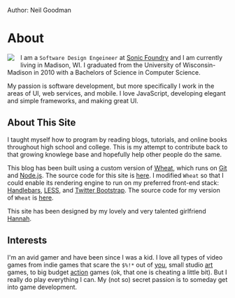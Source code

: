 Author: Neil Goodman

# About

<img style="float:left; margin: 0 1em 1em 0;" src="/page/about/neil-goodman.jpg" /> I am a ```Software Design Engeineer``` at [Sonic Foundry](//sonicfoundry.com) and I am currently living in Madison, WI. I graduated from the University of Wisconsin-Madison in 2010 with a Bachelors of Science in Computer Science.

My passion is software development, but more specifically I work in the areas of UI, web services, and mobile. I love JavaScript, developing elegant and simple frameworks, and making great UI.

## About This Site

I taught myself how to program by reading blogs, tutorials, and online books throughout high school and college. This is my attempt to contribute back to that growing knowlege base and hopefully help other people do the same.

This blog has been built using a custom version of [Wheat](//github.com/creationix/wheat), which runs on [Git](//git-scm.com) and [Node.js](//nodejs.org). The source code for this site is [here](//github.com/posco2k8/neilgoodman.net). I modified ```Wheat``` so that I could enable its rendering engine to run on my preferred front-end stack: [Handlebars](//handlebarsjs.com/), [LESS](//lesscss.org/), and [Twitter Bootstrap](//twitter.github.io/bootstrap/). The source code for my version of ```Wheat``` is [here](https://github.com/posco2k8/wheat).

This site has been designed by my lovely and very talented girlfriend [Hannah](//hannahfass.com).

## Interests

I'm an avid gamer and have been since I was a kid. I love all types of video games from indie games that scare the ```$%!*``` out of [you](//www.amnesiagame.com), small studio [art](//www.stackingvideogame.com) games, to big budget [action](//www.mirrorsedge.com) games (ok, that one is cheating a little bit). But I really do play everything I can. My (not so) secret passion is to someday get into game development.